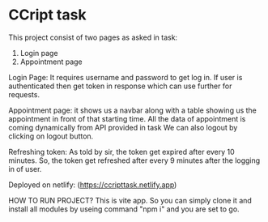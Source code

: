 # CCript task

This project consist of two pages as asked in task:
1) Login page
2) Appointment page

Login Page:
  It requires username and password to get log in. If user is authenticated then get token in response which can use further for requests.

Appointment page:
  it shows us a navbar along with a table showing us the appointment in front of that starting time.
  All the data of appointment is coming dynamically from API provided in task
  We can also logout by clicking on logout button.

Refreshing token:
  As told by sir, the token get expired after every 10 minutes. So, the token get refreshed after every 9 minutes after the logging in of user.

Deployed on netlify: (https://ccripttask.netlify.app)

HOW TO RUN PROJECT?
This is vite app. So you can simply clone it and install all modules by useing command "npm i" and you are set to go.

